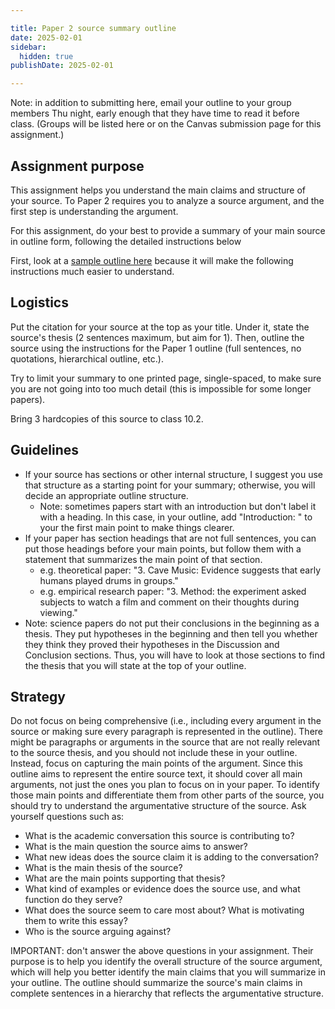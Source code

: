 ```yaml
---

title: Paper 2 source summary outline
date: 2025-02-01
sidebar:
  hidden: true
publishDate: 2025-02-01

---
```


Note: in addition to submitting here, email your outline to your group members Thu night, early enough that they have time to read it before class. (Groups will be listed here or on the Canvas submission page for this assignment.)

## Assignment purpose

This assignment helps you understand the main claims and structure of your source. To Paper 2 requires you to analyze a source argument, and the first step is understanding the argument.

For this assignment, do your best to provide a summary of your main source in outline form, following the detailed instructions below

First, look at a [sample outline here](https://canvas.nus.edu.sg/users/90279/files/3878218/download?verifier=xTVJPZcQmMOFBnsfaQ67UmlpkJEEP0FrANrDqjkm&download_frd=1) because it will make the following instructions much easier to understand.

## Logistics

Put the citation for your source at the top as your title. Under it, state the source's thesis (2 sentences maximum, but aim for 1). Then, outline the source using the instructions for the Paper 1 outline (full sentences, no quotations, hierarchical outline, etc.).

Try to limit your summary to one printed page, single-spaced,  to make sure you are not going into too much detail (this is impossible for some longer papers).

Bring 3 hardcopies of this source to class 10.2.

## Guidelines

- If your source has sections or other internal structure, I suggest you use that structure as a starting point for your summary; otherwise, you will decide an appropriate outline structure.
	- Note: sometimes papers start with an introduction but don't label it with a heading. In this case, in your outline, add "Introduction: " to your the first main point to make things clearer.
- If your paper has section headings that are not full sentences, you can put those headings before your main points, but follow them with a statement that summarizes the main point of that section.
	- e.g. theoretical paper: "3. Cave Music: Evidence suggests that early humans played drums in groups."
	- e.g. empirical research paper: "3. Method: the experiment asked subjects to watch a film and comment on their thoughts during viewing."
- Note: science papers do not put their conclusions in the beginning as a thesis. They put hypotheses in the beginning and then tell you whether they think they proved their hypotheses in the Discussion and Conclusion sections. Thus, you will have to look at those sections to find the thesis that you will state at the top of your outline.

## Strategy

Do not focus on being comprehensive (i.e., including every argument in the source or making sure every paragraph is represented in the outline). There might be paragraphs or arguments in the source that are not really relevant to the source thesis, and you should not include these in your outline. Instead, focus on capturing the main points of the argument. Since this outline aims to represent the entire source text, it should cover all main arguments, not just the ones you plan to focus on in your paper. To identify those main points and differentiate them from other parts of the source, you should try to understand the argumentative structure of the source. Ask yourself questions such as:

- What is the academic conversation this source is contributing to?
- What is the main question the source aims to answer?
- What new ideas does the source claim it is adding to the conversation?
- What is the main thesis of the source?
- What are the main points supporting that thesis?
- What kind of examples or evidence does the source use, and what function do they serve?
- What does the source seem to care most about? What is motivating them to write this essay?
- Who is the source arguing against?

IMPORTANT: don't answer the above questions in your assignment. Their purpose is to help you identify the overall structure of the source argument, which will help you better identify the main claims that you will summarize in your outline. The outline should summarize the source's main claims in complete sentences in a hierarchy that reflects the argumentative structure.
